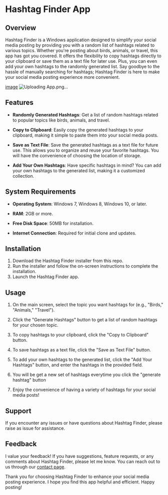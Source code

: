 # Hashtag Finder App

## Overview

Hashtag Finder is a Windows application designed to simplify your social media posting by providing you with a random list of hashtags related to various topics. Whether you're posting about birds, animals, or travel, this app has got you covered. It offers the flexibility to copy hashtags directly to your clipboard or save them as a text file for later use. Plus, you can even add your own hashtags to the randomly generated list. Say goodbye to the hassle of manually searching for hashtags; Hashtag Finder is here to make your social media posting experience more convenient.

[image](Resources/App.png)
![Uploading App.png…]()


## Features

- **Randomly Generated Hashtags**: Get a list of random hashtags related to popular topics like birds, animals, and travel.

- **Copy to Clipboard**: Easily copy the generated hashtags to your clipboard, making it simple to paste them into your social media posts.

- **Save as Text File**: Save the generated hashtags as a text file for future use. This allows you to organize and reuse your favorite hashtags. You will have the convenience of choosing the location of storage.

- **Add Your Own Hashtags**: Have specific hashtags in mind? You can add your own hashtags to the generated list, making it a customized collection.

## System Requirements

- **Operating System**: Windows 7, Windows 8, Windows 10, or later.

- **RAM**: 2GB or more.

- **Free Disk Space**: 50MB for installation.

- **Internet Connection**: Required for initial clone and updates.

## Installation

1. Download the Hashtag Finder installer from this repo.
2. Run the installer and follow the on-screen instructions to complete the installation.
3. Launch the Hashtag Finder app.

## Usage

1. On the main screen, select the topic you want hashtags for (e.g., "Birds," "Animals," "Travel").

2. Click the "Generate Hashtags" button to get a list of random hashtags for your chosen topic.

3. To copy hashtags to your clipboard, click the "Copy to Clipboard" button.

4. To save hashtags as a text file, click the "Save as Text File" button.

5. To add your own hashtags to the generated list, click the "Add Your Hashtags" button, and enter the hashtags in the provided field.

6.  You will be get a new set of hashtags everytime you click the "generate hashtag" button

7. Enjoy the convenience of having a variety of hashtags for your social media posts!

## Support

If you encounter any issues or have questions about Hashtag Finder, please raise as issue for assistance. 

## Feedback

I value your feedback! If you have suggestions, feature requests, or any comments about Hashtag Finder, please let me know. You can reach out to us through our [contact page](s.mohamedrilwan@outlook.com).


Thank you for choosing Hashtag Finder to enhance your social media posting experience. I hope you find this app helpful and efficient. Happy posting!
